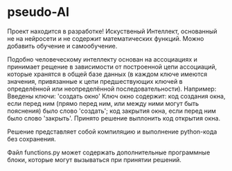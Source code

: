 # pseudo-AI
Проект находится в разработке!
Искуственый Интеллект, основанный не на нейросети и не содержит математических функций. Можно добавить обучение и самообучение.

Подобно человеческому интеллекту основан на ассоциациях и принимает рещение в зависимости от построенной цепи ассоциаций, которые хранятся в общей базе данных (в каждом ключе имеются значения, привязанные к цепи предшествующих ключей в определённой или неопределённой последовательности).
Например:
Введены ключи:
'создать окно'
Ключ окно содержит:
код создания окна, если перед ним (прямо перед ним, или между ними могут быть пояснения) было слово 'создать';
код закрытия окна, если перед ним было слово 'закрыть'.
Принято решение выплонить код открытия окна.

Решение представляет собой компиляцию и выполнение python-кода без сохранения.

Файл functions.py может содержать дополнительные программные блоки, которые могут вызываться при принятии решений.
